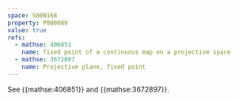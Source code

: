 ```yaml
---
space: S000168
property: P000089
value: true
refs:
  - mathse: 406851
    name: fixed point of a continuous map on a projective space
  - mathse: 3672897
    name: Projective plane, fixed point
---
```


See {{mathse:406851}} and {{mathse:3672897}}.
